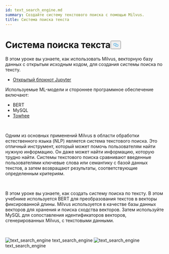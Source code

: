```yaml
---
id: text_search_engine.md
summary: Создайте систему текстового поиска с помощью Milvus.
title: Система поиска текста
---
```

<h1 id="Text-Search-Engine" class="common-anchor-header">Система поиска текста<button data-href="#Text-Search-Engine" class="anchor-icon" translate="no">
      <svg translate="no"
        aria-hidden="true"
        focusable="false"
        height="20"
        version="1.1"
        viewBox="0 0 16 16"
        width="16"
      >
        <path
          fill="#0092E4"
          fill-rule="evenodd"
          d="M4 9h1v1H4c-1.5 0-3-1.69-3-3.5S2.55 3 4 3h4c1.45 0 3 1.69 3 3.5 0 1.41-.91 2.72-2 3.25V8.59c.58-.45 1-1.27 1-2.09C10 5.22 8.98 4 8 4H4c-.98 0-2 1.22-2 2.5S3 9 4 9zm9-3h-1v1h1c1 0 2 1.22 2 2.5S13.98 12 13 12H9c-.98 0-2-1.22-2-2.5 0-.83.42-1.64 1-2.09V6.25c-1.09.53-2 1.84-2 3.25C6 11.31 7.55 13 9 13h4c1.45 0 3-1.69 3-3.5S14.5 6 13 6z"
        ></path>
      </svg>
    </button></h1><p>В этом уроке вы узнаете, как использовать Milvus, векторную базу данных с открытым исходным кодом, для создания системы поиска по тексту.</p>
<ul>
<li><a href="https://github.com/towhee-io/examples/tree/main/nlp/text_search">Открытый блокнот Jupyter</a></li>
</ul>
<p>Используемые ML-модели и стороннее программное обеспечение включают:</p>
<ul>
<li>BERT</li>
<li>MySQL</li>
<li><a href="https://towhee.io/">Towhee</a></li>
</ul>
<p><br/></p>
<p>Одним из основных применений Milvus в области обработки естественного языка (NLP) является система текстового поиска. Это отличный инструмент, который может помочь пользователям найти нужную информацию. Он даже может найти информацию, которую трудно найти. Системы текстового поиска сравнивают введенные пользователями ключевые слова или семантику с базой данных текстов, а затем возвращают результаты, соответствующие определенным критериям.</p>
<p><br/></p>
<p>В этом уроке вы узнаете, как создать систему поиска по тексту. В этом учебнике используется BERT для преобразования текстов в векторы фиксированной длины. Milvus используется в качестве базы данных векторов для хранения и поиска сходства векторов. Затем используйте MySQL для сопоставления идентификаторов векторов, сгенерированных Milvus, с текстовыми данными.</p>
<p><br/></p>
<p>
  
   <span class="img-wrapper"> <img translate="no" src="/docs/v2.6.x/assets/text_search_engine.png" alt="text_search_engine" class="doc-image" id="text_search_engine" />
   </span> <span class="img-wrapper"> <span>text_search_engine</span> </span> <span class="img-wrapper"> <img translate="no" src="/docs/v2.6.x/assets/text_search_engine_demo.png" alt="text_search_engine" class="doc-image" id="text_search_engine" /><span>text_search_engine</span> </span></p>
